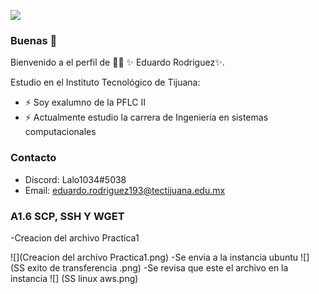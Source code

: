 ![](https://images.cooltext.com/5643146.png)
### Buenas 👋


Bienvenido a el perfil de 👨‍🏫 ✨ Eduardo Rodriguez✨.

Estudio en el Instituto Tecnológico de Tijuana:

- ⚡ Soy exalumno de la PFLC II
- ⚡ Actualmente estudio la carrera de Ingenieria en sistemas computacionales  

### Contacto

- Discord: Lalo1034#5038
- Email: eduardo.rodriguez193@tectijuana.edu.mx

### A1.6 SCP, SSH Y WGET

-Creacion del archivo Practica1

![](Creacion del archivo Practica1.png)
-Se envia a la instancia ubuntu
![] (SS exito de transferencia .png)
-Se revisa que este el archivo en la instancia
![] (SS linux aws.png)
